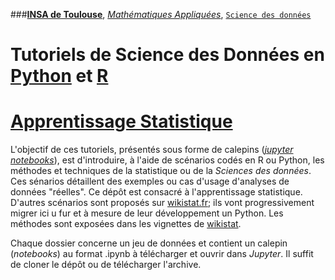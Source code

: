 ###[**INSA de Toulouse**](http://www.insa-toulouse.fr/fr/index.html), [*Mathématiques Appliquées*](http://www.math.insa-toulouse.fr/fr/index.html), [`Science des données`](http://www.math.insa-toulouse.fr/fr/enseignement.html) 

# Tutoriels de Science des Données en [Python](https://www.python.org/) et [R](href="https://cran.r-project.org/)
# [Apprentissage Statistique](\http://wikistat.fr)

L'objectif de ces tutoriels, présentés sous forme de calepins ([*jupyter notebooks*](http://jupyter.org/)), est d'introduire, à l'aide de scénarios codés en R ou Python, les méthodes et techniques de la statistique ou de la *Sciences des données*. Ces sénarios détaillent des exemples ou cas d'usage  d'analyses de données "réelles".  Ce dépôt est consacré à l'apprentissage statistique. D'autres scénarios sont proposés sur [wikistat.fr](http://wikistat.fr/); ils vont progressivement migrer ici u fur et à mesure de leur développement un Python. Les méthodes sont exposées dans les vignettes de [wikistat](http://wikistat.fr/).

Chaque dossier concerne un jeu de données et contient un calepin (*notebooks*) au format .ipynb à télécharger et ouvrir dans *Jupyter*. Il suffit de cloner le dépôt ou de télécharger l'archive.

